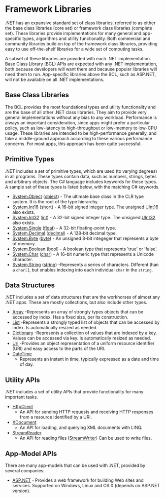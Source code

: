 Framework Libraries
===================

.NET has an expansive standard set of class libraries, referred to as
either the base class libraries (core set) or framework class libraries
(complete set). These libraries provide implementations for many general
and app-specific types, algorithms and utility functionality. Both
commercial and community libraries build on top of the framework class
libraries, providing easy to use off-the-shelf libraries for a wide set
of computing tasks.

A subset of these libraries are provided with each .NET implementation.
Base Class Library (BCL) APIs are expected with any .NET implementation,
both because developers will want them and because popular libraries
will need them to run. App-specific libraries above the BCL, such as
ASP.NET, will not be available on all .NET implementations.

Base Class Libraries
--------------------

The BCL provides the most foundational types and utility functionality
and are the base of all other .NET class libraries. They aim to provide
very general implementations without any bias to any workload.
Performance is always an important consideration, since apps might
prefer a particular policy, such as low-latency to high-throughput or
low-memory to low-CPU usage. These libraries are intended to be
high-performance generally, and take a middle-ground approach according
to these various performance concerns. For most apps, this approach has
been quite successful.

Primitive Types
---------------

.NET includes a set of primitive types, which are used (to varying
degrees) in all programs. These types contain data, such as numbers,
strings, bytes and arbitrary objects. The C\# language includes keywords
for these types. A sample set of these types is listed below, with the
matching C\# keywords.

-   [System.Object](https://msdn.microsoft.com/library/system.object.aspx)
    ([object](https://msdn.microsoft.com/library/9kkx3h3c.aspx)) - The
    ultimate base class in the CLR type system. It is the root of the
    type hierarchy.
-   [System.Int16](https://msdn.microsoft.com/library/system.int16.aspx)
    ([short](https://msdn.microsoft.com/library/ybs77ex4.aspx)) - A
    16-bit signed integer type. The unsigned
    [UInt16](https://msdn.microsoft.com/en-us/library/system.uint16.aspx)
    also exists.
-   [System.Int32](https://msdn.microsoft.com/library/system.int32.aspx)
    ([int](https://msdn.microsoft.com/library/5kzh1b5w.aspx)) - A 32-bit
    signed integer type. The unsigned
    [UInt32](https://msdn.microsoft.com/library/x0sksh43.aspx)
    also exists.
-   [System.Single](https://msdn.microsoft.com/library/system.single.aspx)
    ([float](https://msdn.microsoft.com/library/b1e65aza.aspx)) - A
    32-bit floating-point type.
-   [System.Decimal](https://msdn.microsoft.com/library/system.decimal.aspx)
    ([decimal](https://msdn.microsoft.com/library/364x0z75.aspx)) - A
    128-bit decimal type.
-   [System.Byte](https://msdn.microsoft.com/en-us/library/system.byte.aspx)
    ([byte](https://msdn.microsoft.com/library/5bdb6693.aspx)) - An
    unsigned 8-bit integeger that represents a byte of memory.
-   [System.Boolean](https://msdn.microsoft.com/library/system.boolean.aspx)
    ([bool](https://msdn.microsoft.comlibrary/c8f5xwh7.aspx)) - A
    boolean type that represents 'true' or 'false'.
-   [System.Char](https://msdn.microsoft.com/library/system.char.aspx)
    ([char](https://msdn.microsoft.com/library/x9h8tsay.aspx)) - A
    16-bit numeric type that represents a Unicode character.
-   [System.String](https://msdn.microsoft.com/library/system.string.aspx)
    ([string](https://msdn.microsoft.com/library/362314fe.aspx))
    -Represents a series of characters. Different than a `char[]`, but
    enables indexing into each individual `char` in the `string`.

Data Structures
---------------

.NET includes a set of data structures that are the workhorses of almost
any .NET apps. These are mostly collections, but also include other
types.

-   [Array](https://msdn.microsoft.com/library/system.array.aspx)
    -Represents an array of strongly types objects that can be accessed
    by index. Has a fixed size, per its construction.
-   [List](https://msdn.microsoft.com/library/6sh2ey19.aspx) -Represents
    a strongly typed list of objects that can be accessed by index. Is
    automatically resized as needed.
-   [Dictionary](https://msdn.microsoft.com/library/xfhwa508.aspx)
    -Represents a collection of values that are indexed by a key. Values
    can be accessed via key. Is automatically resized as needed.
-   [Uri](https://msdn.microsoft.com/library/system.uri.aspx) -Provides
    an object representation of a uniform resource identifier (URI) and
    easy access to the parts of the URI.
-   [DateTime](https://msdn.microsoft.com/library/system.datetime.aspx)
    - Represents an instant in time, typically expressed as a date and
    time of day.

Utility APIs
------------

.NET includes a set of utility APIs that provide functionality for many
important tasks.

-   [HttpClient](https://msdn.microsoft.com/library/system.net.http.httpclient.aspx)
    - An API for sending HTTP requests and receiving HTTP responses from
    a resource identified by a URI.
-   [XDocument](https://msdn.microsoft.com/library/system.xml.linq.xdocument.aspx)
    - An API for loading, and querying XML documents with LINQ.
-   [StreamReader](https://msdn.microsoft.com/library/system.io.streamreader.aspx)
    - An API for reading files
    ([StreamWriter](https://msdn.microsoft.com/library/system.io.stringwriter.aspx))
    Can be used to write files.

App-Model APIs
--------------

There are many app-models that can be used with .NET, provided by
several companies.

-   [ASP.NET](http://asp.net) - Provides a web framework for building
    Web sites and services. Supported on Windows, Linux and OS X
    (depends on ASP.NET version).

